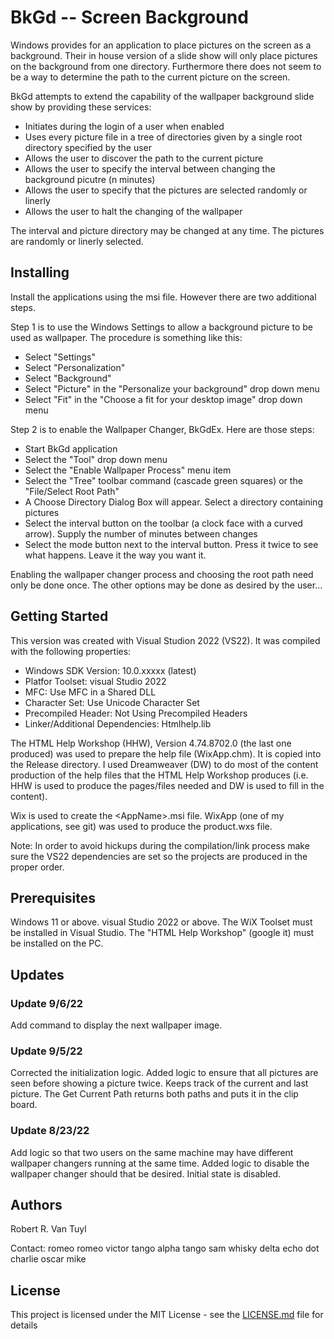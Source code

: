 # BkGd -- Screen Background

Windows provides for an application to place pictures on the screen as a background.
Their in house version of a slide show will only place pictures on the background from
one directory. Furthermore there does not seem to be a way to determine the path to the
current picture on the screen.

BkGd attempts to extend the capability of the wallpaper background slide show by providing
these services:

  - Initiates during the login of a user when enabled
  - Uses every picture file in a tree of directories given by a single root directory specified by the user
  - Allows the user to discover the path to the current picture
  - Allows the user to specify the interval between changing the background picutre (n minutes)
  - Allows the user to specify that the pictures are selected randomly or linerly
  - Allows the user to halt the changing of the wallpaper

The interval and picture directory may be changed at any time. The pictures are
randomly or linerly selected.

## Installing

Install the applications using the msi file.  However there are two additional steps.

Step 1 is to use the Windows Settings to allow a background picture to be used as wallpaper.
The procedure is something like this:

  - Select "Settings"
  - Select "Personalization"
  - Select "Background"
  - Select "Picture" in the "Personalize your background" drop down menu
  - Select "Fit" in the "Choose a fit for your desktop image" drop down menu

Step 2 is to enable the Wallpaper Changer, BkGdEx.  Here are those steps:

  - Start BkGd application
  - Select the "Tool" drop down menu
  - Select the "Enable Wallpaper Process" menu item
  - Select the "Tree" toolbar command (cascade green squares) or the "File/Select Root Path"
  - A Choose Directory Dialog Box will appear.  Select a directory containing pictures
  - Select the interval button on the toolbar (a clock face with a curved arrow).  Supply the
number of minutes between changes
  - Select the mode button next to the interval button.  Press it twice to see what happens.  Leave it
the way you want it.

Enabling the wallpaper changer process and choosing the root path need only be done once.  The other
options may be done as desired by the user...

## Getting Started

This version was created with Visual Studion 2022 (VS22).  It was compiled with the following properties:
  - Windows SDK Version: 10.0.xxxxx (latest)
  - Platfor Toolset: visual Studio 2022
  - MFC: Use MFC in a Shared DLL
  - Character Set:  Use Unicode Character Set
  - Precompiled Header:  Not Using Precompiled Headers
  - Linker/Additional Dependencies:  Htmlhelp.lib

The HTML Help Workshop (HHW), Version 4.74.8702.0 (the last one produced) was used to prepare the help
file (WixApp.chm).  It is
copied into the Release directory.  I used Dreamweaver (DW) to do most of the content production of the
help files that the HTML Help Workshop produces (i.e. HHW is used to produce the pages/files needed
and DW is used to fill in the content).

Wix is used to create the &lt;AppName&gt;.msi file.  WixApp (one of my applications, see git) was used
to produce the product.wxs file.

Note:  In order to avoid hickups during the compilation/link process make sure the VS22 dependencies are
set so the projects are produced in the proper order.

## Prerequisites

Windows 11 or above.  visual Studio 2022 or above.  The WiX Toolset must be installed in Visual Studio.
The "HTML Help Workshop" (google it) must be installed on the PC.

## Updates

### Update 9/6/22

Add command to display the next wallpaper image.

### Update 9/5/22

Corrected the initialization logic.  Added logic to ensure that all pictures are seen before showing a
picture twice.  Keeps track of the current and last picture.  The Get Current Path returns both paths
and puts it in the clip board.

### Update 8/23/22

Add logic so that two users on the same machine may have different wallpaper changers running at the same
time.  Added logic to disable the wallpaper changer should that be desired.  Initial state is disabled.

## Authors

Robert R. Van Tuyl

Contact:  romeo romeo victor tango alpha tango sam whisky delta echo dot charlie oscar mike

## License

This project is licensed under the MIT License - see the [LICENSE.md](LICENSE.md) file for details

